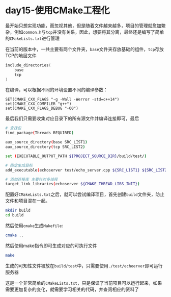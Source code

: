 # day15-使用CMake工程化

最开始只想实现功能，而忽视其他，但是随着文件越来越多，项目的管理就愈加繁杂，例如`common.h`与`tcp`并没有关系，因此，想要将其分离，最终还是编写了简单的`CMakeLists.txt`进行管理

在当前的版本中，一共主要有两个文件夹，`base`文件夹存放基础的组件，`tcp`存放TCP的地层文件
```c++
include_directories(
    base
    tcp
)
```

在编译，可以根据不同的环境设置不同的编译参数：
```shell
SET(CMAKE_CXX_FLAGS "-g -Wall -Werror -std=c++14")
set(CMAKE_CXX_COMPILER "g++")
set(CMAKE_CXX_FLAGS_DEBUG "-O0")
```

最后我们只需要收集对应目录下的所有源文件并编译连接即可，最后
```bash
# 查找包
find_package(Threads REQUIRED)

aux_source_directory(base SRC_LIST1)
aux_source_directory(tcp SRC_LIST2)

set (EXECUTABLE_OUTPUT_PATH ${PROJECT_SOURCE_DIR}/build/test/)

# 指定生成目标
add_executable(echoserver test/echo_server.cpp ${SRC_LIST1} ${SRC_LIST2})

# 添加连接库 主要针对多线程
target_link_libraries(echoserver ${CMAKE_THREAD_LIBS_INIT})
```

配置好`CMakeLists.txt`之后，就可以尝试编译项目，首先创建`build`文件夹，防止文件和项目混在一起。
```bash
mkdir build
cd build
```

然后使用`cmake`生成`Makefile`:
```bash
cmake ..
```
然后使用make指令即可生成对应的可执行文件
```bash
make
```

生成的可知性文件被放在`build/test`中，只需要使用`./test/echoerver`即可运行服务器

这是一个非常简单的`CMakeLists.txt`，只是保证了当前项目可以运行起来，如果需要更加复杂的变化，就需要学习相关的代码，并查阅相应的资料了
